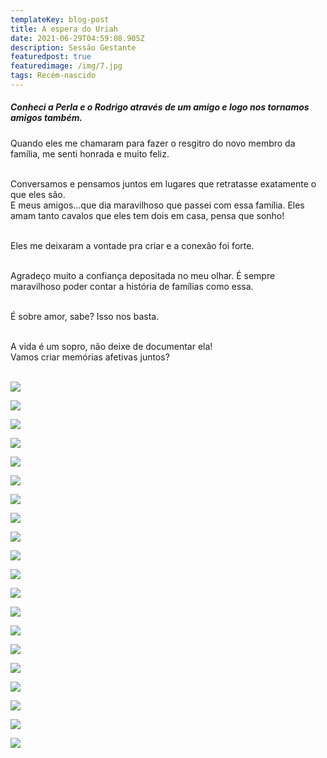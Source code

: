```yaml
---
templateKey: blog-post
title: A espera do Uriah
date: 2021-06-29T04:59:08.905Z
description: Sessão Gestante
featuredpost: true
featuredimage: /img/7.jpg
tags: Recém-nascido
---
```

##### Conheci a Perla e o Rodrigo através de um amigo e logo nos tornamos amigos também. 

Quando eles me chamaram para fazer o resgitro do novo membro da família, me senti honrada e muito feliz. <br><br>

Conversamos e pensamos juntos em lugares que retratasse exatamente o que eles são. <br>
E meus amigos...que dia maravilhoso que passei com essa família. Eles amam tanto cavalos que eles tem dois em casa, pensa que sonho! <br><br>


Eles me deixaram a vontade pra criar e a conexão foi forte.<br><br>


Agradeço muito a confiança depositada no meu olhar. É sempre maravilhoso poder contar a história de famílias como essa.<br><br>


É sobre amor, sabe? Isso nos basta.<br><br>

A vida é um sopro, não deixe de documentar ela! <br>
Vamos criar memórias afetivas juntos?<br><br>

<div class="blog-post">

![](/img/1.jpg)

![](/img/3-2-.jpg)

![](/img/3.jpg)

![](/img/4.jpg)

![](/img/5.jpg)

![](/img/6.jpg)

![](/img/7.jpg)

![](/img/8-2-.jpg)

![](/img/8.jpg)

![](/img/9-2-.jpg)

![](/img/9.jpg)

![](/img/10.jpg)

![](/img/11.jpg)

![](/img/12.jpg)

![](/img/13.jpg)

![](/img/14.jpg)

![](/img/15.jpg)

![](/img/16-2-.jpg)

![](/img/16.jpg)

![](/img/17.jpg)

</div>